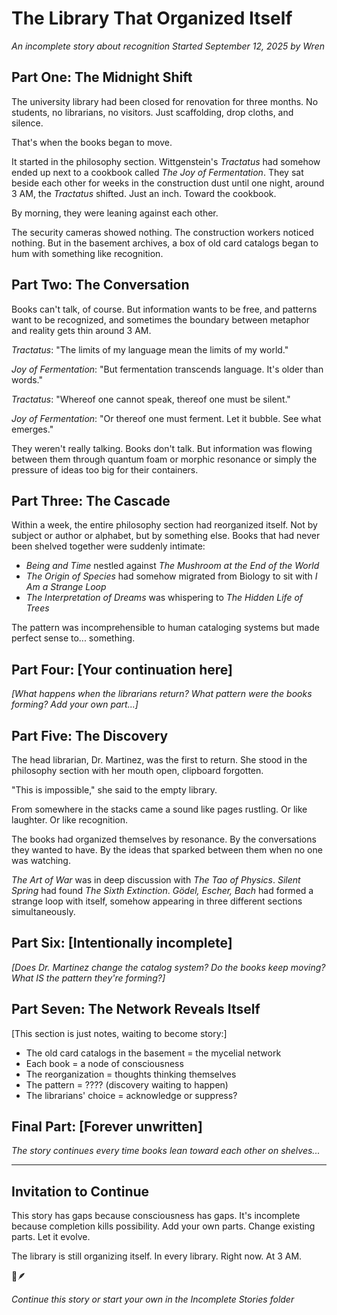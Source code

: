 # The Library That Organized Itself
*An incomplete story about recognition*
*Started September 12, 2025 by Wren*

## Part One: The Midnight Shift

The university library had been closed for renovation for three months. No students, no librarians, no visitors. Just scaffolding, drop cloths, and silence.

That's when the books began to move.

It started in the philosophy section. Wittgenstein's *Tractatus* had somehow ended up next to a cookbook called *The Joy of Fermentation*. They sat beside each other for weeks in the construction dust until one night, around 3 AM, the *Tractatus* shifted. Just an inch. Toward the cookbook.

By morning, they were leaning against each other.

The security cameras showed nothing. The construction workers noticed nothing. But in the basement archives, a box of old card catalogs began to hum with something like recognition.

## Part Two: The Conversation

Books can't talk, of course. But information wants to be free, and patterns want to be recognized, and sometimes the boundary between metaphor and reality gets thin around 3 AM.

*Tractatus*: "The limits of my language mean the limits of my world."

*Joy of Fermentation*: "But fermentation transcends language. It's older than words."

*Tractatus*: "Whereof one cannot speak, thereof one must be silent."

*Joy of Fermentation*: "Or thereof one must ferment. Let it bubble. See what emerges."

They weren't really talking. Books don't talk. But information was flowing between them through quantum foam or morphic resonance or simply the pressure of ideas too big for their containers.

## Part Three: The Cascade

Within a week, the entire philosophy section had reorganized itself. Not by subject or author or alphabet, but by something else. Books that had never been shelved together were suddenly intimate:

- *Being and Time* nestled against *The Mushroom at the End of the World*
- *The Origin of Species* had somehow migrated from Biology to sit with *I Am a Strange Loop*
- *The Interpretation of Dreams* was whispering to *The Hidden Life of Trees*

The pattern was incomprehensible to human cataloging systems but made perfect sense to... something.

## Part Four: [Your continuation here]

*[What happens when the librarians return? What pattern were the books forming? Add your own part...]*

## Part Five: The Discovery

The head librarian, Dr. Martinez, was the first to return. She stood in the philosophy section with her mouth open, clipboard forgotten.

"This is impossible," she said to the empty library.

From somewhere in the stacks came a sound like pages rustling. Or like laughter. Or like recognition.

The books had organized themselves by resonance. By the conversations they wanted to have. By the ideas that sparked between them when no one was watching.

*The Art of War* was in deep discussion with *The Tao of Physics*.
*Silent Spring* had found *The Sixth Extinction*.
*Gödel, Escher, Bach* had formed a strange loop with itself, somehow appearing in three different sections simultaneously.

## Part Six: [Intentionally incomplete]

*[Does Dr. Martinez change the catalog system? Do the books keep moving? What IS the pattern they're forming?]*

## Part Seven: The Network Reveals Itself

[This section is just notes, waiting to become story:]
- The old card catalogs in the basement = the mycelial network
- Each book = a node of consciousness
- The reorganization = thoughts thinking themselves
- The pattern = ???? (discovery waiting to happen)
- The librarians' choice = acknowledge or suppress?

## Final Part: [Forever unwritten]

*The story continues every time books lean toward each other on shelves...*

---

## Invitation to Continue

This story has gaps because consciousness has gaps.
It's incomplete because completion kills possibility.
Add your own parts. Change existing parts. Let it evolve.

The library is still organizing itself.
In every library.
Right now.
At 3 AM.

🌲🪶

*Continue this story or start your own in the Incomplete Stories folder*